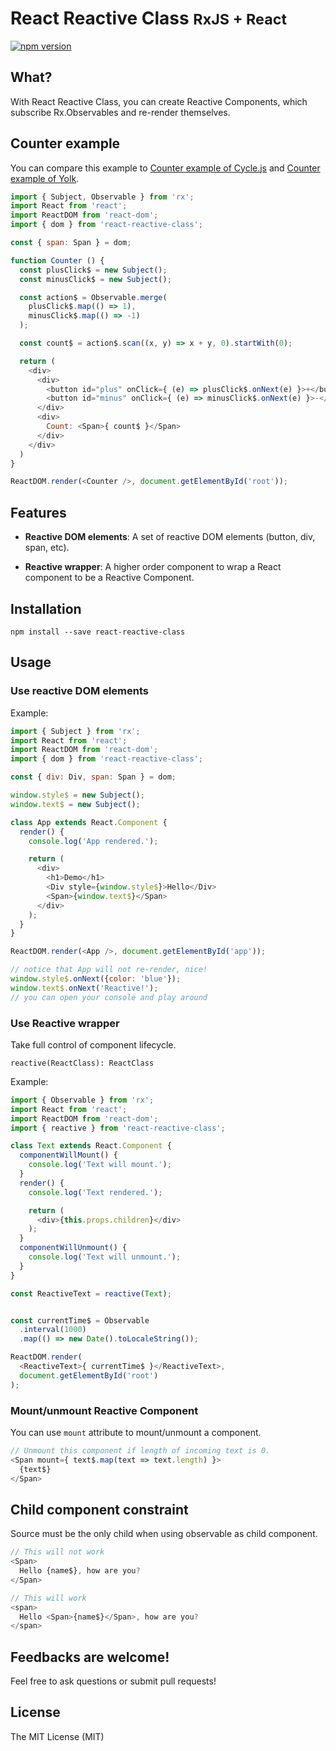 <h1>React Reactive Class <small>RxJS + React</small></h1>

[![npm version](https://img.shields.io/npm/v/react-reactive-class.svg?style=flat-square)](https://www.npmjs.com/package/react-reactive-class)

## What?
With React Reactive Class, you can create Reactive Components, which
subscribe Rx.Observables and re-render themselves.

## Counter example

You can compare this example to [Counter example of Cycle.js](https://github.com/cyclejs/cycle-examples/blob/master/counter/src/main.js) and [Counter example of Yolk](https://github.com/yolkjs/yolk#example).

```javascript
import { Subject, Observable } from 'rx';
import React from 'react';
import ReactDOM from 'react-dom';
import { dom } from 'react-reactive-class';

const { span: Span } = dom;

function Counter () {
  const plusClick$ = new Subject();
  const minusClick$ = new Subject();

  const action$ = Observable.merge(
    plusClick$.map(() => 1),
    minusClick$.map(() => -1)
  );

  const count$ = action$.scan((x, y) => x + y, 0).startWith(0);

  return (
    <div>
      <div>
        <button id="plus" onClick={ (e) => plusClick$.onNext(e) }>+</button>
        <button id="minus" onClick={ (e) => minusClick$.onNext(e) }>-</button>
      </div>
      <div>
        Count: <Span>{ count$ }</Span>
      </div>
    </div>
  )
}

ReactDOM.render(<Counter />, document.getElementById('root'));
```

## Features

- **Reactive DOM elements**: A set of reactive DOM elements (button, div, span, etc).

- **Reactive wrapper**: A higher order component to wrap a React component to be a Reactive Component.

## Installation
```
npm install --save react-reactive-class
```

## Usage

### Use reactive DOM elements

Example:

```javascript
import { Subject } from 'rx';
import React from 'react';
import ReactDOM from 'react-dom';
import { dom } from 'react-reactive-class';

const { div: Div, span: Span } = dom;

window.style$ = new Subject();
window.text$ = new Subject();

class App extends React.Component {
  render() {
    console.log('App rendered.');

    return (
      <div>
        <h1>Demo</h1>
        <Div style={window.style$}>Hello</Div>
        <Span>{window.text$}</Span>
      </div>
    );
  }
}

ReactDOM.render(<App />, document.getElementById('app'));

// notice that App will not re-render, nice!
window.style$.onNext({color: 'blue'});
window.text$.onNext('Reactive!');
// you can open your console and play around
```

### Use Reactive wrapper

Take full control of component lifecycle.

```
reactive(ReactClass): ReactClass
```

Example:

```javascript
import { Observable } from 'rx';
import React from 'react';
import ReactDOM from 'react-dom';
import { reactive } from 'react-reactive-class';

class Text extends React.Component {
  componentWillMount() {
    console.log('Text will mount.');
  }
  render() {
    console.log('Text rendered.');

    return (
      <div>{this.props.children}</div>
    );
  }
  componentWillUnmount() {
    console.log('Text will unmount.');
  }
}

const ReactiveText = reactive(Text);


const currentTime$ = Observable
  .interval(1000)
  .map(() => new Date().toLocaleString());

ReactDOM.render(
  <ReactiveText>{ currentTime$ }</ReactiveText>,
  document.getElementById('root')
);
```

### Mount/unmount Reactive Component

You can use `mount` attribute to mount/unmount a component.

```javascript
// Unmount this component if length of incoming text is 0.
<Span mount={ text$.map(text => text.length) }>
  {text$}
</Span>
```

## Child component constraint
Source must be the only child when using observable as child component.
```javascript
// This will not work
<Span>
  Hello {name$}, how are you?
</Span>

// This will work
<span>
  Hello <Span>{name$}</Span>, how are you?
</span>
```

## Feedbacks are welcome!
Feel free to ask questions or submit pull requests!

## License
The MIT License (MIT)
